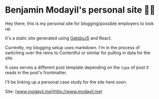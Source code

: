 # Benjamin Modayil's personal site 👨‍💻
Hey there, this is my personal site for blogging/possible employers to look up.

It's a static site generated using [GatsbyJS](https://www.gatsbyjs.org/) and React.

Currently, my blogging setup uses markdown. I'm in the process of switching over the reins to Contentful or similar for pulling in data for the site.

It uses serves a different post template depending on the `type` of post it reads in the post's frontmatter.

I'll be linking up a personal case study for the site here soon.

Site: [www.modayil.me](http://www.modayil.me)